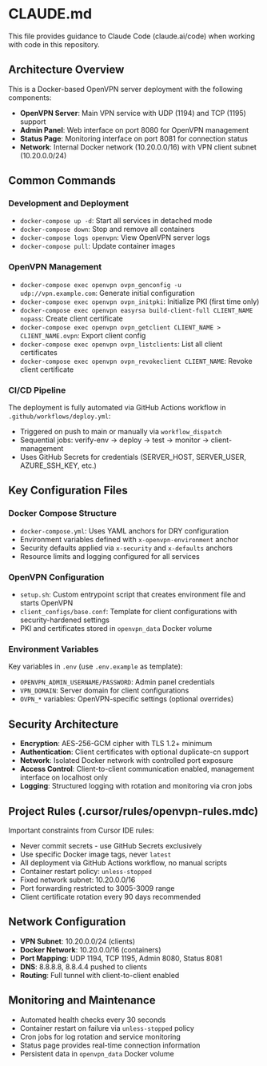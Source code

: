 # CLAUDE.md

This file provides guidance to Claude Code (claude.ai/code) when working with code in this repository.

## Architecture Overview

This is a Docker-based OpenVPN server deployment with the following components:

- **OpenVPN Server**: Main VPN service with UDP (1194) and TCP (1195) support
- **Admin Panel**: Web interface on port 8080 for OpenVPN management
- **Status Page**: Monitoring interface on port 8081 for connection status
- **Network**: Internal Docker network (10.20.0.0/16) with VPN client subnet (10.20.0.0/24)

## Common Commands

### Development and Deployment
- `docker-compose up -d`: Start all services in detached mode
- `docker-compose down`: Stop and remove all containers
- `docker-compose logs openvpn`: View OpenVPN server logs
- `docker-compose pull`: Update container images

### OpenVPN Management
- `docker-compose exec openvpn ovpn_genconfig -u udp://vpn.example.com`: Generate initial configuration
- `docker-compose exec openvpn ovpn_initpki`: Initialize PKI (first time only)
- `docker-compose exec openvpn easyrsa build-client-full CLIENT_NAME nopass`: Create client certificate
- `docker-compose exec openvpn ovpn_getclient CLIENT_NAME > CLIENT_NAME.ovpn`: Export client config
- `docker-compose exec openvpn ovpn_listclients`: List all client certificates
- `docker-compose exec openvpn ovpn_revokeclient CLIENT_NAME`: Revoke client certificate

### CI/CD Pipeline
The deployment is fully automated via GitHub Actions workflow in `.github/workflows/deploy.yml`:
- Triggered on push to main or manually via `workflow_dispatch`
- Sequential jobs: verify-env → deploy → test → monitor → client-management
- Uses GitHub Secrets for credentials (SERVER_HOST, SERVER_USER, AZURE_SSH_KEY, etc.)

## Key Configuration Files

### Docker Compose Structure
- `docker-compose.yml`: Uses YAML anchors for DRY configuration
- Environment variables defined with `x-openvpn-environment` anchor
- Security defaults applied via `x-security` and `x-defaults` anchors
- Resource limits and logging configured for all services

### OpenVPN Configuration
- `setup.sh`: Custom entrypoint script that creates environment file and starts OpenVPN
- `client_configs/base.conf`: Template for client configurations with security-hardened settings
- PKI and certificates stored in `openvpn_data` Docker volume

### Environment Variables
Key variables in `.env` (use `.env.example` as template):
- `OPENVPN_ADMIN_USERNAME/PASSWORD`: Admin panel credentials
- `VPN_DOMAIN`: Server domain for client configurations
- `OVPN_*` variables: OpenVPN-specific settings (optional overrides)

## Security Architecture

- **Encryption**: AES-256-GCM cipher with TLS 1.2+ minimum
- **Authentication**: Client certificates with optional duplicate-cn support
- **Network**: Isolated Docker network with controlled port exposure
- **Access Control**: Client-to-client communication enabled, management interface on localhost only
- **Logging**: Structured logging with rotation and monitoring via cron jobs

## Project Rules (.cursor/rules/openvpn-rules.mdc)

Important constraints from Cursor IDE rules:
- Never commit secrets - use GitHub Secrets exclusively
- Use specific Docker image tags, never `latest`
- All deployment via GitHub Actions workflow, no manual scripts
- Container restart policy: `unless-stopped`
- Fixed network subnet: 10.20.0.0/16
- Port forwarding restricted to 3005-3009 range
- Client certificate rotation every 90 days recommended

## Network Configuration

- **VPN Subnet**: 10.20.0.0/24 (clients)
- **Docker Network**: 10.20.0.0/16 (containers)
- **Port Mapping**: UDP 1194, TCP 1195, Admin 8080, Status 8081
- **DNS**: 8.8.8.8, 8.8.4.4 pushed to clients
- **Routing**: Full tunnel with client-to-client enabled

## Monitoring and Maintenance

- Automated health checks every 30 seconds
- Container restart on failure via `unless-stopped` policy
- Cron jobs for log rotation and service monitoring
- Status page provides real-time connection information
- Persistent data in `openvpn_data` Docker volume